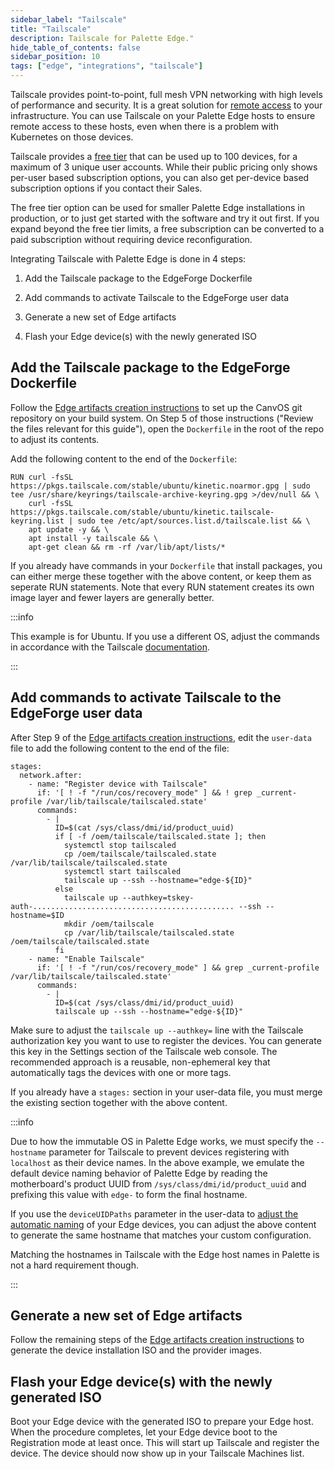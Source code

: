 ```yaml
---
sidebar_label: "Tailscale"
title: "Tailscale"
description: Tailscale for Palette Edge."
hide_table_of_contents: false
sidebar_position: 10
tags: ["edge", "integrations", "tailscale"]
---
```


Tailscale provides point-to-point, full mesh VPN networking with high levels of performance and security. It is a great solution for [remote access](https://tailscale.com/use-cases/remote-access/) to your infrastructure. You can use Tailscale on your Palette Edge hosts to ensure remote access to these hosts, even when there is a problem with Kubernetes on those devices.

Tailscale provides a [free tier](https://tailscale.com/pricing/) that can be used up to 100 devices, for a maximum of 3 unique user accounts. While their public pricing only shows per-user based subscription options, you can also get per-device based subscription options if you contact their Sales.

The free tier option can be used for smaller Palette Edge installations in production, or to just get started with the software and try it out first. If you expand beyond the free tier limits, a free subscription can be converted to a paid subscription without requiring device reconfiguration.

Integrating Tailscale with Palette Edge is done in 4 steps:

1. Add the Tailscale package to the EdgeForge Dockerfile

2. Add commands to activate Tailscale to the EdgeForge user data

3. Generate a new set of Edge artifacts

4. Flash your Edge device(s) with the newly generated ISO


## Add the Tailscale package to the EdgeForge Dockerfile


Follow the [Edge artifacts creation instructions](https://docs.spectrocloud.com/clusters/edge/edgeforge-workflow/palette-canvos#instructions) to set up the CanvOS git repository on your build system. On Step 5 of those instructions ("Review the files relevant for this guide"), open the `Dockerfile` in the root of the repo to adjust its contents.

Add the following content to the end of the `Dockerfile`:

```
RUN curl -fsSL https://pkgs.tailscale.com/stable/ubuntu/kinetic.noarmor.gpg | sudo tee /usr/share/keyrings/tailscale-archive-keyring.gpg >/dev/null && \
    curl -fsSL https://pkgs.tailscale.com/stable/ubuntu/kinetic.tailscale-keyring.list | sudo tee /etc/apt/sources.list.d/tailscale.list && \
    apt update -y && \
    apt install -y tailscale && \
    apt-get clean && rm -rf /var/lib/apt/lists/*
```

If you already have commands in your `Dockerfile` that install packages, you can either merge these together with the above content, or keep them as seperate RUN statements. Note that every RUN statement creates its own image layer and fewer layers are generally better.


:::info

This example is for Ubuntu. If you use a different OS, adjust the commands in accordance with the Tailscale [documentation](https://tailscale.com/kb/1031/install-linux/).

:::


## Add commands to activate Tailscale to the EdgeForge user data


After Step 9 of the [Edge artifacts creation instructions](https://docs.spectrocloud.com/clusters/edge/edgeforge-workflow/palette-canvos#instructions), edit the `user-data` file to add the following content to the end of the file:

```
stages:
  network.after:
    - name: "Register device with Tailscale"
      if: '[ ! -f "/run/cos/recovery_mode" ] && ! grep _current-profile /var/lib/tailscale/tailscaled.state'
      commands:
        - |
          ID=$(cat /sys/class/dmi/id/product_uuid)
          if [ -f /oem/tailscale/tailscaled.state ]; then
            systemctl stop tailscaled
            cp /oem/tailscale/tailscaled.state /var/lib/tailscale/tailscaled.state
            systemctl start tailscaled
            tailscale up --ssh --hostname="edge-${ID}"
          else
            tailscale up --authkey=tskey-auth-............................................. --ssh --hostname=$ID
            mkdir /oem/tailscale
            cp /var/lib/tailscale/tailscaled.state /oem/tailscale/tailscaled.state
          fi
    - name: "Enable Tailscale"
      if: '[ ! -f "/run/cos/recovery_mode" ] && grep _current-profile /var/lib/tailscale/tailscaled.state'
      commands:
        - |
          ID=$(cat /sys/class/dmi/id/product_uuid)
          tailscale up --ssh --hostname="edge-${ID}"
```

Make sure to adjust the `tailscale up --authkey=` line with the Tailscale authorization key you want to use to register the devices. You can generate this key in the Settings section of the Tailscale web console. The recommended approach is a reusable, non-ephemeral key that automatically tags the devices with one or more tags.

If you already have a `stages:` section in your user-data file, you must merge the existing section together with the above content.


:::info

Due to how the immutable OS in Palette Edge works, we must specify the `--hostname` parameter for Tailscale to prevent devices registering with `localhost` as their device names. In the above example, we emulate the default device naming behavior of Palette Edge by reading the motherboard's product UUID from `/sys/class/dmi/id/product_uuid` and prefixing this value with `edge-` to form the final hostname.

If you use the `deviceUIDPaths` parameter in the user-data to [adjust the automatic naming](https://docs.spectrocloud.com/clusters/edge/edge-configuration/installer-reference#device-id-uid-parameters) of your Edge devices, you can adjust the above content to generate the same hostname that matches your custom configuration.

Matching the hostnames in Tailscale with the Edge host names in Palette is not a hard requirement though.

:::


## Generate a new set of Edge artifacts

Follow the remaining steps of the [Edge artifacts creation instructions](https://docs.spectrocloud.com/clusters/edge/edgeforge-workflow/palette-canvos#instructions) to generate the device installation ISO and the provider images.


## Flash your Edge device(s) with the newly generated ISO

Boot your Edge device with the generated ISO to prepare your Edge host. When the procedure completes, let your Edge device boot to the Registration mode at least once. This will start up Tailscale and register the device. The device should now show up in your Tailscale Machines list.